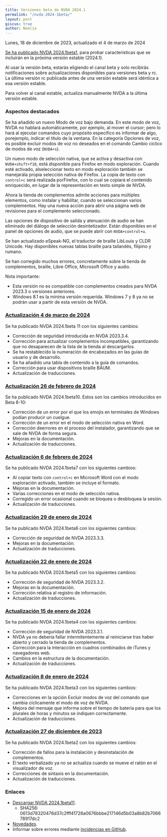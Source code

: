 ```yaml
---
title: Versiones beta de NVDA 2024.1
permalink: "/nvda-2024-1beta/"
layout: post
giscus: true
author: Noelia
---
```


<footer>Lunes, 18 de diciembre de 2023, actualizado el 4 de marzo de 2024</footer>

[Se ha publicado NVDA 2024.1beta1](https://www.nvaccess.org/post/nvda-2024-1beta1), para probar características que se incluirán en la próxima versión estable (2024.1).

Al usar la versión beta, estarás eligiendo el canal beta y solo recibirás notificaciones sobre actualizaciones disponibles para versiones beta y rc. La última versión rc publicada antes de una versión estable será idéntica a esa versión estable.

Para volver al canal estable, actualiza manualmente NVDA a la última versión estable.

### Aspectos destacados

Se ha añadido un nuevo Modo de voz bajo demanda. En este modo de voz, NVDA no hablará automáticamente, por ejemplo, al mover el cursor; pero lo hará al ejecutar comandos cuyo propósito específico es informar de algo, porejemplo, indicar el título de la ventana. En la categoría Opciones de voz, es posible excluir modos de voz no deseados en el comando Cambio cíclico de modos de voz (`NVDA+s`).

Un nuevo modo de selección nativa, que se activa y desactiva con `NVDA+shift+f10`, está disponible para Firefox en modo exploración. Cuando esté activado, alseleccionar texto en modo exploración también se manejarála propia selección nativa de Firefox. La copia de texto con `control+c` será realizada porFirefox, con lo  cual se copiará el contenido enriquecido, en lugar de la representación en texto simple de NVDA.

Ahora la tienda de complementos admite acciones para múltiples elementos, como instalar y habilitar, cuando se seleccionan varios complementos. Hay una nueva acción para abrir una página web de revisiones para el complemento seleccionado.

Las opciones de dispositivo de salida y atenuación de audio se han eliminado del diálogo de selección desintetizador. Están disponibles en el panel de opciones de audio, que se puede abrir con `NVDA+control+u`.

Se han actualizado eSpeak-NG, el traductor de braille LibLouis y CLDR Unicode. Hay disponibles nuevas tablas braille para tailandés, filipino y rumano.

Se han corregido muchos errores, concretamente sobre la tienda de complementos, braille, Libre Office, Microsoft Office y audio.

Nota importante:

- Esta versión no es compatible con complementos creados para NVDA 2023.3 o versiones anteriores.
- Windows 8.1 es la mínima versión requerida. Windows 7 y 8 ya no se podrán usar a partir de esta versión de NVDA.

### [Actualización 4 de marzo de 2024](https://www.nvaccess.org/post/nvda-2024-1beta11)

Se ha publicado NVDA 2024.1beta 11 con los siguientes cambios:

- Corrección de seguridad introducida en NVDA 2023.3.4.
- Corrección para actualizar complementos incompatibles, garantizando que no desaparecen de la lista de la tienda al descargarlos.
- Se ha restablecido la numeración de encabezados en las guías de usuario y de desarrollo.
- Se ha añadido una tabla de contenido a la guía de comandos.
- Corrección para usar dispositivos braille BAUM.
- Actualización de traducciones.

### [Actualización 26 de febrero de 2024](https://www.nvaccess.org/post/nvda-2024-1beta10)


Se ha publicado NVDA 2024.1beta10. Estos son los cambios introducidos en Beta 8-10:

- Corrección de un error por el que los emojis en terminales de Windows podían producir un cuelgue.
- Corrección de un error en el modo de selección nativa en Word.
- Corrección deerrores en el proceso del instalador, garantizando que se sale de NVDA de forma segura.
- Mejoras en la documentación.
- Actualización de traducciones.

### [Actualización 6 de febrero de 2024](https://www.nvaccess.org/post/nvda-2024-1beta7)

Se ha publicado NVDA 2024.1beta7 con los siguientes cambios:

- Al copiar texto con `control+c` en Microsoft Word con el modo exploración activado, también se incluye el formato.
- Mejoras en la documentación.
- Varias correcciones en el modo de selección nativa.
- Corregido un error ocasional cuando se bloquea o desbloquea la sesión.
- Actualización de traducciones.


### [Actualización 29 de enero de 2024](https://www.nvaccess.org/post/nvda-2024-1beta6)

Se ha publicado NVDA 2024.1beta6 con los siguientes cambios:

- Corrección de seguridad de NVDA 2023.3.3.
- Mejoras en la documentación.
- Actualización de traducciones.

### [Actualización 22 de enero de 2024](https://www.nvaccess.org/post/nvda-2024-1beta5)

Se ha publicado NVDA 2024.1beta5 con los siguientes cambios:

- Corrección de seguridad de NVDA 2023.3.2.
- Mejoras en la documentación.
- Corrección relativa al registro de información.
- Actualización de traducciones.

### [Actualización 15 de enero de 2024](https://www.nvaccess.org/post/nvda-2024-1beta4)

Se ha publicado NVDA 2024.1beta4 con los siguientes cambios:

- Corrección de seguridad de NVDA 2023.3.1.
- NVDA ya no debería fallar intermitentemente al reiniciarse tras haber abierto y cerrado la tienda de complementos.
- Corrección para la interacción en cuadros combinados de iTunes y navegadores web.
- Cambios en la estructura de la documentación.
- Actualización de traducciones.

### [Actualización 8 de enero de 2024](https://www.nvaccess.org/post/nvda-2024-1beta3)

Se ha publicado NVDA 2024.1beta3 con los siguientes cambios:

- Correcciones en la opción Excluir modos de voz del comando que cambia cíclicamente el modo de voz de NVDA.
- Mejora del mensaje que informa sobre el tiempo de batería para que los plurales de horas y minutos se indiquen correctamente.
- Actualización de traducciones.

### [Actualización 27 de diciembre de 2023](https://www.nvaccess.org/post/nvda-2024-1beta2)

Se ha publicado NVDA 2024.1beta2 con los siguientes cambios:

- Corrección de fallos para la instalación y desinstalación de complementos.
- El texto verbalizado ya no se actualiza cuando se mueve el ratón en el visualizador de voz.
- Correcciones de sintaxis en la documentación.
- Actualización de traducciones.

### Enlaces

- [Descargar NVDA 2024.1beta11](https://www.nvaccess.org/files/nvda/releases/2024.1beta11/nvda_2024.1beta11.exe).
	- SHA256: 0613d78320476d37c2fff41728a0676bbbe217146d5b03a8b82b706678917dc2
- [Novedades](https://www.nvaccess.org/files/nvda/releases/2024.1beta11/documentation/es/changes.html).
- Informar sobre errores mediante [incidencias en GitHub](https://github.com/nvaccess/nvda/issues).

